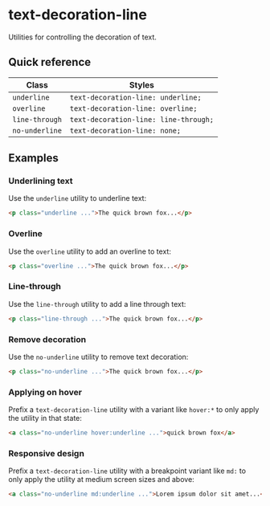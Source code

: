 # text-decoration-line

Utilities for controlling the decoration of text.

## Quick reference

| Class          | Styles                             |
|----------------|------------------------------------|
| `underline`    | `text-decoration-line: underline;` |
| `overline`     | `text-decoration-line: overline;`  |
| `line-through` | `text-decoration-line: line-through;` |
| `no-underline` | `text-decoration-line: none;`      |



## Examples

### Underlining text

Use the `underline` utility to underline text:

```html
<p class="underline ...">The quick brown fox...</p>
```

### Overline

Use the `overline` utility to add an overline to text:

```html
<p class="overline ...">The quick brown fox...</p>
```

### Line-through

Use the `line-through` utility to add a line through text:

```html
<p class="line-through ...">The quick brown fox...</p>
```

### Remove decoration

Use the `no-underline` utility to remove text decoration:

```html
<p class="no-underline ...">The quick brown fox...</p>
```

### Applying on hover

Prefix a `text-decoration-line` utility with a variant like `hover:*` to only apply the utility in that state:

```html
<a class="no-underline hover:underline ...">quick brown fox</a>
```


### Responsive design

Prefix a `text-decoration-line` utility with a breakpoint variant like `md:` to only apply the utility at medium screen sizes and above:

```html
<a class="no-underline md:underline ...">Lorem ipsum dolor sit amet...</a>
```

